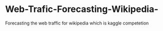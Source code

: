 # Web-Trafic-Forecasting-Wikipedia-
Forecasting the web traffic for wikipedia which is kaggle competetion
